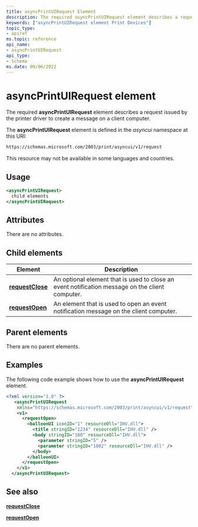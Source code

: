 ```yaml
---
title: asyncPrintUIRequest Element
description: The required asyncPrintUIRequest element describes a request issued by the printer driver to create a message on a client computer.
keywords: ["asyncPrintUIRequest element Print Devices"]
topic_type:
- apiref
ms.topic: reference
api_name:
- asyncPrintUIRequest
api_type:
- Schema
ms.date: 09/06/2022
---
```


# asyncPrintUIRequest element

The required **asyncPrintUIRequest** element describes a request issued by the printer driver to create a message on a client computer.

The **asyncPrintUIRequest** element is defined in the *asyncui* namespace at this URI:

```xml
https://schemas.microsoft.com/2003/print/asyncui/v1/request
```

This resource may not be available in some languages and countries.

## Usage

```xml
<asyncPrintUIRequest>
  child elements
</asyncPrintUIRequest>
```

## Attributes

There are no attributes.

## Child elements

| Element | Description |
|--|--|
| [**requestClose**](requestclose.md) | An optional element that is used to close an event notification message on the client computer. |
| [**requestOpen**](requestopen.md) | An element that is used to open an event notification message on the client computer. |

## Parent elements

There are no parent elements.

## Examples

The following code example shows how to use the **asyncPrintUIRequest** element.

```xml
<?xml version="1.0" ?>
   <asyncPrintUIRequest
    xmlns="https://schemas.microsoft.com/2003/print/asyncui/v1/request">
    <v1>
      <requestOpen>
        <balloonUI iconID="1" resourceDll="IHV.dll">
          <title stringID="1234" resourceDll="IHV.dll" />
          <body stringID="100" resourceDll="IHV.dll">
            <parameter stringID="5" />
            <parameter stringID="1002" resourceDll="IHV.dll" />
          </body>
        </balloonUI>
      </requestOpen>
    </v1>
  </asyncPrintUIRequest>
```

## See also

[**requestClose**](requestclose.md)

[**requestOpen**](requestopen.md)
